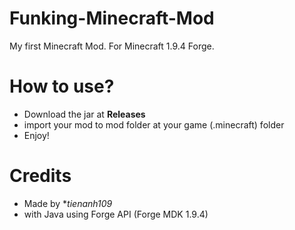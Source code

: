 # Funking-Minecraft-Mod
My first Minecraft Mod. For Minecraft 1.9.4 Forge.

# How to use?
- Download the jar at **Releases**
- import your mod to mod folder at your game (.minecraft) folder
- Enjoy!

# Credits
- Made by **tienanh109*
- with Java using Forge API (Forge MDK 1.9.4)
